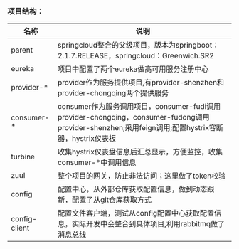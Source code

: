 ### 项目结构：

|名称|说明| 
|---|---|
|parent|springcloud整合的父级项目，版本为springboot：2.1.7.RELEASE，springcloud：Greenwich.SR2|
|eureka|项目中配置了两个eureka做高可用服务注册中心|
|provider-*|provider作为服务提供项目,有provider-shenzhen和provider-chongqing两个提供服务|
|consumer-*|consumer作为服务调用项目，consumer-fudi调用provider-chongqing，consumer-fudong调用provider-shenzhen;采用feign调用;配置hystrix容断器，hystrix仪表板|
|turbine|收集hystrix仪表盘信息后汇总显示，方便监控，收集consumer-*中调用信息|
|zuul|整个项目的网关，防止非法访问；这里做了token校验|
|config|配置中心，从外部仓库获取配置信息，做到动态跟新，配置了从git仓库获取方式|
|config-client|配置文件客户端，测试从config配置中心获取配置信息，实际开发中会整合到具体项目,利用rabbitmq做了消息总线|
